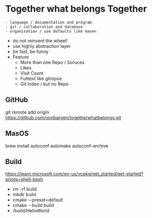 # Together what belongs Together
	- language / documentation and program
	- git / collaboration and database
	- organisation / use defaults like maven 
- do not reinvent the wheel!
- use highly abstraction layer
- be fast, be funny
- Feature
  - More than one Repo / Soruces
  - Likes
  - Visit Count
  - Fulltext like glimpse
  - Git Index / but no Repo


## GitHub
git remote add origin https://github.com/vonbargen/togetherwhatbelongs.git

## MasOS

 brew install autoconf automake autoconf-archive

## Build

https://learn.microsoft.com/en-us/vcpkg/get_started/get-started?pivots=shell-bash

- rm -rf build
- mkdir build
- cmake --preset=default
- cmake --build build
- /build/HelloWorld